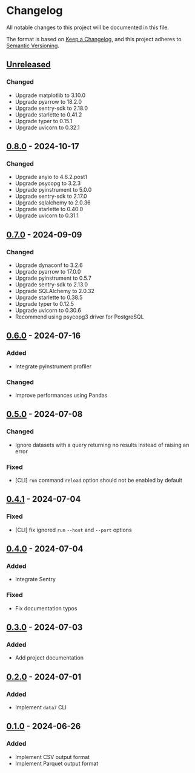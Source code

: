 # Changelog

All notable changes to this project will be documented in this file.

The format is based on [Keep a Changelog](https://keepachangelog.com/en/1.1.0/),
and this project adheres to
[Semantic Versioning](https://semver.org/spec/v2.0.0.html).

## [Unreleased]

### Changed

- Upgrade matplotlib to 3.10.0
- Upgrade pyarrow to 18.2.0
- Upgrade sentry-sdk to 2.18.0
- Upgrade starlette to 0.41.2
- Upgrade typer to 0.15.1
- Upgrade uvicorn to 0.32.1

## [0.8.0] - 2024-10-17

### Changed

- Upgrade anyio to 4.6.2.post1
- Upgrade psycopg to 3.2.3
- Upgrade pyinstrument to 5.0.0
- Upgrade sentry-sdk to 2.17.0
- Upgrade sqlalchemy to 2.0.36
- Upgrade starlette to 0.40.0
- Upgrade uvicorn to 0.31.1

## [0.7.0] - 2024-09-09

### Changed

- Upgrade dynaconf to 3.2.6
- Upgrade pyarrow to 17.0.0
- Upgrade pyinstrument to 0.5.7
- Upgrade sentry-sdk to 2.13.0
- Upgrade SQLAlchemy to 2.0.32
- Upgrade starlette to 0.38.5
- Upgrade typer to 0.12.5
- Upgrade uvicorn to 0.30.6
- Recommend using psycopg3 driver for PostgreSQL

## [0.6.0] - 2024-07-16

### Added

- Integrate pyinstrument profiler

### Changed

- Improve performances using Pandas

## [0.5.0] - 2024-07-08

### Changed

- Ignore datasets with a query returning no results instead of raising an error

### Fixed

- [CLI] `run` command `reload` option should not be enabled by default

## [0.4.1] - 2024-07-04

### Fixed

- [CLI] fix ignored `run` `--host` and `--port` options

## [0.4.0] - 2024-07-04

### Added

- Integrate Sentry

### Fixed

- Fix documentation typos

## [0.3.0] - 2024-07-03

### Added

- Add project documentation

## [0.2.0] - 2024-07-01

### Added

- Implement `data7` CLI

## [0.1.0] - 2024-06-26

### Added

- Implement CSV output format
- Implement Parquet output format

[unreleased]: https://github.com/jmaupetit/data7/compare/v0.8.0...main
[0.8.0]: https://github.com/jmaupetit/data7/compare/v0.7.0...v0.8.0
[0.7.0]: https://github.com/jmaupetit/data7/compare/v0.6.0...v0.7.0
[0.6.0]: https://github.com/jmaupetit/data7/compare/v0.5.0...v0.6.0
[0.5.0]: https://github.com/jmaupetit/data7/compare/v0.4.1...v0.5.0
[0.4.1]: https://github.com/jmaupetit/data7/compare/v0.4.0...v0.4.1
[0.4.0]: https://github.com/jmaupetit/data7/compare/v0.3.0...v0.4.0
[0.3.0]: https://github.com/jmaupetit/data7/compare/v0.2.0...v0.3.0
[0.2.0]: https://github.com/jmaupetit/data7/compare/v0.1.0...v0.2.0
[0.1.0]: https://github.com/jmaupetit/data7/compare/27c4af8...v0.1.0
